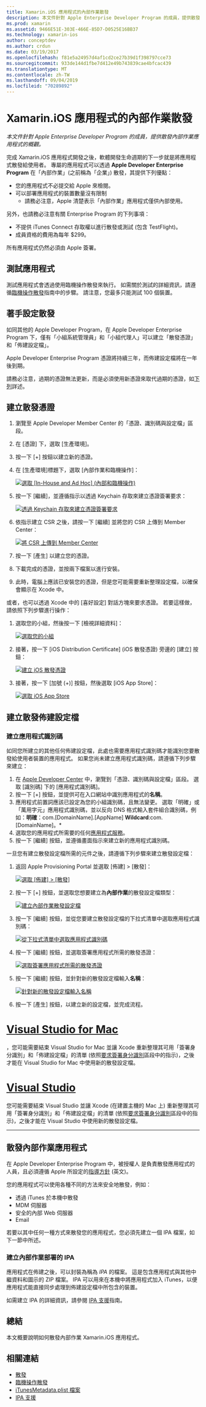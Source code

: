 ```yaml
---
title: Xamarin.iOS 應用程式的內部作業散發
description: 本文件針對 Apple Enterprise Developer Program 的成員，提供散發內部作業應用程式的概觀。
ms.prod: xamarin
ms.assetid: 9466E51E-303E-466E-85D7-D0525E16BB37
ms.technology: xamarin-ios
author: conceptdev
ms.author: crdun
ms.date: 03/19/2017
ms.openlocfilehash: f81e5a24957d4af1cd2ce27b39d1f398797cce73
ms.sourcegitcommit: 933de144d1fbe7d412e49b743839cae4bfcac439
ms.translationtype: MT
ms.contentlocale: zh-TW
ms.lasthandoff: 09/04/2019
ms.locfileid: "70289892"
---
```

# <a name="in-house-distribution-for-xamarinios-apps"></a>Xamarin.iOS 應用程式的內部作業散發

_本文件針對 Apple Enterprise Developer Program 的成員，提供散發內部作業應用程式的概觀。_

完成 Xamarin.iOS 應用程式開發之後，軟體開發生命週期的下一步就是將應用程式散發給使用者。 專屬的應用程式可以透過 **Apple Developer Enterprise Program** 在「內部作業」(之前稱為「企業」) 散發，其提供下列優點：

- 您的應用程式不必提交給 Apple 來檢閱。
- 可以部署應用程式的裝置數量沒有限制
  - 請務必注意，Apple 清楚表示「內部作業」應用程式僅供內部使用。

另外，也請務必注意有關 Enterprise Program 的下列事項：

- 不提供 iTunes Connect 存取權以進行散發或測試 (包含 TestFlight)。
- 成員資格的費用為每年 $299。

所有應用程式仍然必須由 Apple 簽署。

<a name="testing" />

## <a name="testing-your-application"></a>測試應用程式

測試應用程式會透過使用臨機操作散發來執行。 如需關於測試的詳細資訊，請遵循[臨機操作散發](~/ios/deploy-test/app-distribution/ad-hoc-distribution.md)指南中的步驟。 請注意，您最多只能測試 100 個裝置。

<a name="setup" />

## <a name="getting-set-up-for-distribution"></a>著手設定散發

如同其他的 Apple Developer Program，在 Apple Developer Enterprise Program 下，僅有「小組系統管理員」和「小組代理人」可以建立「散發憑證」和「佈建設定檔」。

Apple Developer Enterprise Program 憑證將持續三年，而佈建設定檔將在一年後到期。

請務必注意，過期的憑證無法更新，而是必須使用新憑證來取代過期的憑證，如[下列](#certificate)詳述。

<a name="certificate" />

## <a name="creating-a-distribution-certificate"></a>建立散發憑證

1. 瀏覽至 Apple Developer Member Center 的「憑證、識別碼與設定檔」區段。
2. 在 [憑證] 下，選取 [生產環境]。
3. 按一下 [+] 按鈕以建立新的憑證。
4. 在 [生產環境]標題下，選取 [內部作業和臨機操作]：

   [ ![](in-house-distribution-images/createcertmanually01.png "選取 [In-House and Ad Hoc] \(內部和臨機操作\)")](in-house-distribution-images/createcertmanually01.png#lightbox)

5. 按一下 [繼續]，並遵循指示以透過 Keychain 存取來建立憑證簽署要求：

   [![](in-house-distribution-images/createcertmanually02.png "透過 Keychain 存取來建立憑證簽署要求")](in-house-distribution-images/createcertmanually02.png#lightbox)

6. 依指示建立 CSR 之後，請按一下 [繼續] 並將您的 CSR 上傳到 Member Center：

   [![](in-house-distribution-images/createcertmanually03.png "將 CSR 上傳到 Member Center")](in-house-distribution-images/createcertmanually03.png#lightbox)

7. 按一下 [產生] 以建立您的憑證。
8. 下載完成的憑證，並按兩下檔案以進行安裝。
9. 此時，電腦上應該已安裝您的憑證，但是您可能需要重新整理設定檔，以確保會顯示在 Xcode 中。

或者，也可以透過 Xcode 中的 [喜好設定] 對話方塊來要求憑證。 若要這樣做，請依照下列步驟進行操作：

1. 選取您的小組，然後按一下 [檢視詳細資料]：

   [![](in-house-distribution-images/selectteam.png "選取您的小組")](in-house-distribution-images/selectteam.png#lightbox)

2. 接著，按一下 [iOS Distribution Certificate] (iOS 散發憑證) 旁邊的 [建立] 按鈕：

   [![](in-house-distribution-images/selectcert.png "建立 iOS 散發憑證")](in-house-distribution-images/selectcert.png#lightbox)

3. 接著，按一下 [加號 (+)] 按鈕，然後選取 [iOS App Store]：

   [![](in-house-distribution-images/selectcert.png "選取 iOS App Store")](in-house-distribution-images/selectcert.png#lightbox)

<a name="profile" />

## <a name="creating-a-distribution-provisioning-profile"></a>建立散發佈建設定檔

<a name="appid" />

### <a name="creating-an-app-id"></a>建立應用程式識別碼

如同您所建立的其他任何佈建設定檔，此處也需要應用程式識別碼才能識別您要散發給使用者裝置的應用程式。 如果您尚未建立應用程式識別碼，請遵循下列步驟來建立：


1. 在 [Apple Developer Center](https://developer.apple.com/account/overview.action) 中，瀏覽到「憑證、識別碼與設定檔」區段。 選取 [識別碼] 下的 [應用程式識別碼]。
2. 按一下 [+] 按鈕，並提供可在入口網站中識別應用程式的**名稱**。
3. 應用程式前置詞應該已設定為您的小組識別碼，且無法變更。 選取「明確」或「萬用字元」應用程式識別碼，並以反向 DNS 格式輸入套件組合識別碼，例如：**明確**：com.[DomainName].[AppName] **Wildcard**:com.[DomainName]。*
4. 選取您的應用程式所需要的任何[應用程式服務](~/ios/get-started/installation/device-provisioning/index.md#provisioning-for-application-services)。
5. 按一下 [繼續] 按鈕，並遵循畫面指示來建立新的應用程式識別碼。

一旦您有建立散發設定檔所需的元件之後，請遵循下列步驟來建立散發設定檔：

1. 返回 Apple Provisioning Portal 並選取 [佈建] > [散發]：

   [![](in-house-distribution-images/distribute01.png "選取 [佈建] > [散發]")](in-house-distribution-images/distribute01.png#lightbox)

2. 按一下 [+] 按鈕，並選取您想要建立為**內部作業**的散發設定檔類型：

   [![](in-house-distribution-images/distribute02.png "建立內部作業散發設定檔")](in-house-distribution-images/distribute02.png#lightbox)

3. 按一下 [繼續] 按鈕，並從您要建立散發設定檔的下拉式清單中選取應用程式識別碼：

   [![](in-house-distribution-images/distribute03.png "從下拉式清單中選取應用程式識別碼")](in-house-distribution-images/distribute03.png#lightbox)

4. 按一下 [繼續] 按鈕，並選取簽署應用程式所需的散發憑證：

   [![](in-house-distribution-images/distribute04.png "選取簽署應用程式所需的散發憑證")](in-house-distribution-images/distribute04.png#lightbox)

5. 按一下 [繼續] 按鈕，並針對新的散發設定檔輸入**名稱**：

   [![](in-house-distribution-images/distribute06.png "針對新的散發設定檔輸入名稱")](in-house-distribution-images/distribute06.png#lightbox)

6. 按一下 [產生] 按鈕，以建立新的設定檔，並完成流程。

# <a name="visual-studio-for-mactabmacos"></a>[Visual Studio for Mac](#tab/macos)

 ，您可能需要結束 Visual Studio for Mac 並讓 Xcode 重新整理其可用「簽署身分識別」和「佈建設定檔」的清單 (依照[要求簽署身分識別](~/ios/get-started/installation/device-provisioning/manual-provisioning.md#download)區段中的指示)，之後才能在 Visual Studio for Mac 中使用新的散發設定檔。

# <a name="visual-studiotabwindows"></a>[Visual Studio](#tab/windows)

您可能需要結束 Visual Studio 並讓 Xcode (在建置主機的 Mac 上) 重新整理其可用「簽署身分識別」和「佈建設定檔」的清單 (依照[要求簽署身分識別](~/ios/get-started/installation/device-provisioning/manual-provisioning.md#download)區段中的指示)，之後才能在 Visual Studio 中使用新的散發設定檔。

-----

<a name="inhouse" />

## <a name="distributing-your-app-in-house"></a>散發內部作業應用程式

在 Apple Developer Enterprise Program 中，被授權人 是負責散發應用程式的人員，且必須遵循 Apple 所設定的[指導方針](http://adcdownload.apple.com/Documentation/License_Agreements__Apple_Developer_Enterprise_Program/Apple_Developer_Program_Enterprise_Agreement_20150608.pdf) \(英文\)。

您的應用程式可以使用各種不同的方法來安全地散發，例如：

- 透過 iTunes 於本機中散發
- MDM 伺服器
- 安全的內部 Web 伺服器
- Email

若要以其中任何一種方式來散發您的應用程式，您必須先建立一個 IPA 檔案，如下一節中所述。


### <a name="creating-an-ipa-for-in-house-deployment"></a>建立內部作業部署的 IPA

應用程式在佈建之後，可以封裝為稱為 *IPA* 的檔案。 這是包含應用程式與其他中繼資料和圖示的 ZIP 檔案。 IPA 可以用來在本機中將應用程式加入 iTunes，以便應用程式能直接同步處理到佈建設定檔中所包含的裝置。

如需建立 IPA 的詳細資訊，請參閱 [IPA 支援](~/ios/deploy-test/app-distribution/ipa-support.md)指南。


## <a name="summary"></a>總結

本文概要說明如何散發內部作業 Xamarin.iOS 應用程式。

## <a name="related-links"></a>相關連結

- [散發](~/ios/deploy-test/app-distribution/app-store-distribution/index.md)
- [臨機操作散發](~/ios/deploy-test/app-distribution/ad-hoc-distribution.md)
- [iTunesMetadata.plist 檔案](~/ios/deploy-test/app-distribution/itunesmetadata.md)
- [IPA 支援](~/ios/deploy-test/app-distribution/ipa-support.md)
